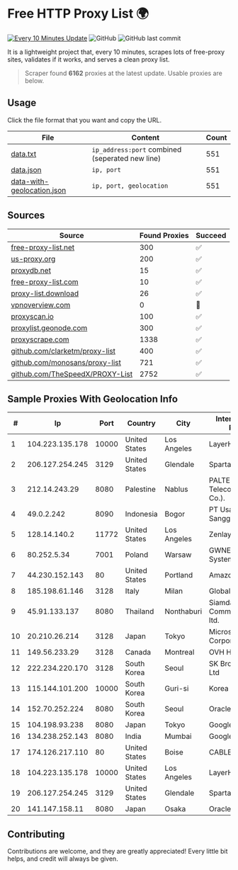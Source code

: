
# Free HTTP Proxy List 🌍

[![Every 10 Minutes Update](https://github.com/mertguvencli/http-proxy-list/actions/workflows/main.yml/badge.svg?branch=main)](https://github.com/mertguvencli/http-proxy-list/actions/workflows/main.yml)
![GitHub](https://img.shields.io/github/license/mertguvencli/http-proxy-list)
![GitHub last commit](https://img.shields.io/github/last-commit/mertguvencli/http-proxy-list)

It is a lightweight project that, every 10 minutes, scrapes lots of free-proxy sites, validates if it works, and serves a clean proxy list.


> Scraper found **6162** proxies at the latest update. Usable proxies are below.

## Usage

Click the file format that you want and copy the URL.


|File|Content|Count|
|----|-------|-----|
|[data.txt](https://raw.githubusercontent.com/mertguvencli/http-proxy-list/main/proxy-list/data.txt)|`ip_address:port` combined (seperated new line)|551|
|[data.json](https://raw.githubusercontent.com/mertguvencli/http-proxy-list/main/proxy-list/data.json)|`ip, port`|551|
|[data-with-geolocation.json](https://raw.githubusercontent.com/mertguvencli/http-proxy-list/main/proxy-list/data-with-geolocation.json)|`ip, port, geolocation`|551|

## Sources

|Source|Found Proxies|Succeed|
|------|-------------|-------|
|[free-proxy-list.net](https://free-proxy-list.net)|300|✅|
|[us-proxy.org](https://www.us-proxy.org)|200|✅|
|[proxydb.net](http://proxydb.net)|15|✅|
|[free-proxy-list.com](https://free-proxy-list.com/?page=&port=&type%5B%5D=http&type%5B%5D=https&up_time=0&search=Search)|10|✅|
|[proxy-list.download](https://www.proxy-list.download/HTTP)|26|✅|
|[vpnoverview.com](https://vpnoverview.com/privacy/anonymous-browsing/free-proxy-servers)|0|🚫|
|[proxyscan.io](https://www.proxyscan.io)|100|✅|
|[proxylist.geonode.com](https://proxylist.geonode.com/api/proxy-list?limit=300&page=1&sort_by=lastChecked&sort_type=desc&protocols=http,https)|300|✅|
|[proxyscrape.com](https://api.proxyscrape.com/v2/?request=displayproxies&protocol=http&timeout=10000&country=all&ssl=all&anonymity=all)|1338|✅|
|[github.com/clarketm/proxy-list](https://raw.githubusercontent.com/clarketm/proxy-list/master/proxy-list-raw.txt)|400|✅|
|[github.com/monosans/proxy-list](https://raw.githubusercontent.com/monosans/proxy-list/main/proxies/http.txt)|721|✅|
|[github.com/TheSpeedX/PROXY-List](https://raw.githubusercontent.com/TheSpeedX/PROXY-List/master/http.txt)|2752|✅|


## Sample Proxies With Geolocation Info

|#|Ip|Port|Country|City|Internet Service Provider|
|-|--|----|-------|----|-------------------------|
|1|104.223.135.178|10000|United States|Los Angeles|LayerHost|
|2|206.127.254.245|3129|United States|Glendale|Spartan Host Ltd|
|3|212.14.243.29|8080|Palestine|Nablus|PALTEL (Palestine Telecommunications Co.).|
|4|49.0.2.242|8090|Indonesia|Bogor|PT Usaha Adi Sanggoro|
|5|128.14.140.2|11772|United States|Los Angeles|Zenlayer Inc|
|6|80.252.5.34|7001|Poland|Warsaw|GWNET Autonomus System|
|7|44.230.152.143|80|United States|Portland|Amazon.com, Inc.|
|8|185.198.61.146|3128|Italy|Milan|Global Router LLC|
|9|45.91.133.137|8080|Thailand|Nonthaburi|Siamdata Communication Co., ltd.|
|10|20.210.26.214|3128|Japan|Tokyo|Microsoft Corporation|
|11|149.56.233.29|3128|Canada|Montreal|OVH Hosting|
|12|222.234.220.170|3128|South Korea|Seoul|SK Broadband Co Ltd|
|13|115.144.101.200|10000|South Korea|Guri-si|Korea Telecom|
|14|152.70.252.224|8080|South Korea|Seoul|Oracle Corporation|
|15|104.198.93.238|8080|Japan|Tokyo|Google LLC|
|16|134.238.252.143|8080|India|Mumbai|Google LLC|
|17|174.126.217.110|80|United States|Boise|CABLE ONE, INC.|
|18|104.223.135.178|10000|United States|Los Angeles|LayerHost|
|19|206.127.254.245|3129|United States|Glendale|Spartan Host Ltd|
|20|141.147.158.11|8080|Japan|Osaka|Oracle Corporation|



## Contributing

Contributions are welcome, and they are greatly appreciated! Every
little bit helps, and credit will always be given.

